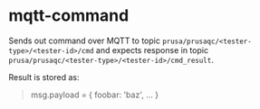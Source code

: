 # mqtt-command
Sends out command over MQTT to topic `prusa/prusaqc/<tester-type>/<tester-id>/cmd` and
expects response in topic `prusa/prusaqc/<tester-type>/<tester-id>/cmd_result`.

Result is stored as:
> msg.payload = { foobar: 'baz', ... }

